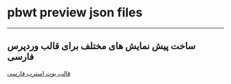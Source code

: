 # pbwt preview json files

----
## ساخت پیش نمایش های مختلف برای قالب وردپرس فارسی

 [قالب بوت استرپ فارسی](http://pbwt.stackprogramer.xyz/)

